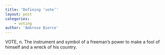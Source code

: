 ```yaml
---
title: 'Defining ‘vote’'
layout: post
categories:
    - voting
author: 'Ambrose Bierce'
---
```


VOTE, n. The instrument and symbol of a freeman’s power to make a fool of himself and a wreck of his country.